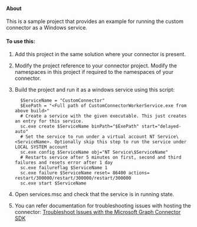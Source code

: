 ﻿#### About
This is a sample project that provides an example for running the custom connector as a Windows service.

#### To use this:

   1. Add this project in the same solution where your connector is present.
   2. Modify the project reference to your connector project. Modify the namespaces in this project if required to the namespaces of your connector.
   3. Build the project and run it as a windows service using this script:
            
            $ServiceName = "CustomConnector"
            $ExePath = "<Full path of CustomConnectorWorkerService.exe from above build>"
            # Create a service with the given executable. This just creates an entry for this service.
            sc.exe create $ServiceName binPath="$ExePath" start="delayed-auto"
            # Set the service to run under a virtual account NT Service\<ServiceName>. Optionally skip this step to run the service under LOCAL SYSTEM account
            sc.exe config $ServiceName obj="NT Service\$ServiceName"
            # Restarts service after 5 minutes on first, second and third failures and resets error after 1 day
            sc.exe failureflag $ServiceName 1
            sc.exe failure $ServiceName reset= 86400 actions= restart/300000/restart/300000/restart/300000
            sc.exe start $ServiceName

   4. Open services.msc and check that the service is in running state.
   5. You can refer documentation for troubleshooting issues with hosting the connector: [Troubleshoot Issues with the Microsoft Graph Connector SDK](https://learn.microsoft.com/en-us/graph/custom-connector-sdk-troubleshooting#troubleshooting-errors-while-hosting-the-connector-as-a-windows-service "Troubleshoot Issues with the Microsoft Graph Connector SDK")
